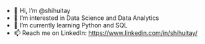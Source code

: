 - 👋 Hi, I’m @shihuitay
- 👀 I’m interested in Data Science and Data Analytics
- 🌱 I’m currently learning Python and SQL
- 📫 Reach me on LinkedIn:  https://www.linkedin.com/in/shihuitay/

<!---
shihuitay/shihuitay is a ✨ special ✨ repository because its `README.md` (this file) appears on your GitHub profile.
You can click the Preview link to take a look at your changes.
--->
